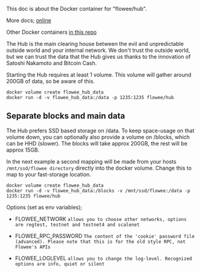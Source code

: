 This doc is about the Docker container for "flowee/hub".

More docs;  [online](https://flowee.org/hub)

Other Docker containers [in this repo](../README.md)

The Hub is the main clearing house between the evil and unpredictable outside world and your internal network. We don't trust the outside world, but we can trust the data that the Hub gives us thanks to the innovation of Satoshi Nakamoto and Bitcoin Cash.

Starting the Hub requires at least 1 volume. This volume will gather around 200GB of data, so be aware of this.

```
docker volume create flowee_hub_data
docker run -d -v flowee_hub_data:/data -p 1235:1235 flowee/hub
```


## Separate blocks and main data

The Hub prefers SSD based storage on /data. To keep space-usage on that volume down, you can optionally also provide a volume on /blocks, which can be HHD (slower).
The blocks will take approx 200GB, the rest will be approx 15GB.

In the next example a second mapping will be made from your hosts
`/mnt/ssd/flowee directory` directly into the docker volume. Change this to
map to your fast-storage location.

```
docker volume create flowee_hub_data
docker run -d -v flowee_hub_data:/blocks -v /mnt/ssd/flowee:/data -p 1235:1235 flowee/hub
```


Options (set as env variables);

* FLOWEE_NETWORK `allows you to choose other networks, options are regtest, testnet and testnet4 and scalenet`

* FLOWEE_RPC_PASSWORD `The content of the 'cookie' password file (advanced). Please note that this is for the old style RPC, not Flowee's APIs`

* FLOWEE_LOGLEVEL `allows you to change the log-level. Recognized options are info, quiet or silent`




